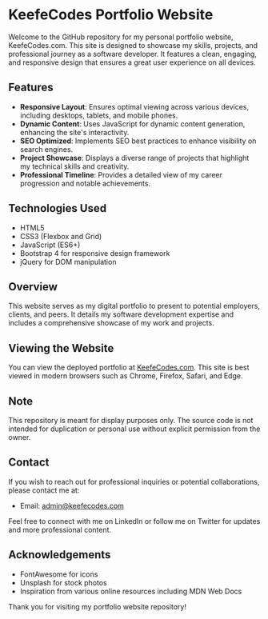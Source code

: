 # KeefeCodes Portfolio Website

Welcome to the GitHub repository for my personal portfolio website, KeefeCodes.com. This site is designed to showcase my skills, projects, and professional journey as a software developer. It features a clean, engaging, and responsive design that ensures a great user experience on all devices.

## Features

- **Responsive Layout**: Ensures optimal viewing across various devices, including desktops, tablets, and mobile phones.
- **Dynamic Content**: Uses JavaScript for dynamic content generation, enhancing the site's interactivity.
- **SEO Optimized**: Implements SEO best practices to enhance visibility on search engines.
- **Project Showcase**: Displays a diverse range of projects that highlight my technical skills and creativity.
- **Professional Timeline**: Provides a detailed view of my career progression and notable achievements.

## Technologies Used

- HTML5
- CSS3 (Flexbox and Grid)
- JavaScript (ES6+)
- Bootstrap 4 for responsive design framework
- jQuery for DOM manipulation

## Overview

This website serves as my digital portfolio to present to potential employers, clients, and peers. It details my software development expertise and includes a comprehensive showcase of my work and projects.

## Viewing the Website

You can view the deployed portfolio at [KeefeCodes.com](http://keefecodes.com). This site is best viewed in modern browsers such as Chrome, Firefox, Safari, and Edge.

## Note

This repository is meant for display purposes only. The source code is not intended for duplication or personal use without explicit permission from the owner.

## Contact

If you wish to reach out for professional inquiries or potential collaborations, please contact me at:

- Email: admin@keefecodes.com

Feel free to connect with me on LinkedIn or follow me on Twitter for updates and more professional content.

## Acknowledgements

- FontAwesome for icons
- Unsplash for stock photos
- Inspiration from various online resources including MDN Web Docs

Thank you for visiting my portfolio website repository!
